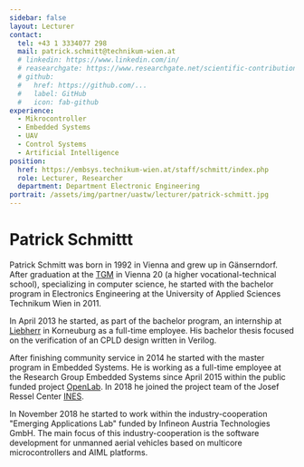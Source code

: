 ```yaml
---
sidebar: false
layout: Lecturer
contact:
  tel: +43 1 3334077 298
  mail: patrick.schmitt@technikum-wien.at
  # linkedin: https://www.linkedin.com/in/
  # reasearchgate: https://www.researchgate.net/scientific-contributions/
  # github:
  #   href: https://github.com/...
  #   label: GitHub
  #   icon: fab-github
experience:
  - Mikrocontroller
  - Embedded Systems
  - UAV
  - Control Systems
  - Artificial Intelligence
position:
  href: https://embsys.technikum-wien.at/staff/schmitt/index.php
  role: Lecturer, Researcher
  department: Department Electronic Engineering
portrait: /assets/img/partner/uastw/lecturer/patrick-schmitt.jpg
---
```


# Patrick Schmittt

Patrick Schmitt was born in 1992 in Vienna and grew up in Gänserndorf.
After graduation at the [TGM](http://www.tgm.ac.at/) in Vienna 20 (a higher vocational-technical school), specializing in computer science, he started with the bachelor program in Electronics Engineering at the University of Applied Sciences Technikum Wien in 2011.

<!-- more -->

In April 2013 he started, as part of the bachelor program, an internship at [Liebherr](http://www.liebherr.com/de/deu/%C3%BCber-liebherr/liebherr-weltweit/%C3%B6sterreich/korneuburg/korneuburg.html) in Korneuburg as a full-time employee.
His bachelor thesis focused on the verification of an CPLD design written in Verilog.

After finishing community service in 2014 he started with the master program in Embedded Systems.
He is working as a full-time employee at the Research Group Embedded Systems since April 2015 within the public funded project [OpenLab](http://embsys.technikum-wien.at/projects/openlab/index.php).
In 2018 he joined the project team of the Josef Ressel Center [INES](http://embsys.technikum-wien.at/projects/ines/index.php).

In November 2018 he started to work within the industry-cooperation "Emerging Applications Lab" funded by Infineon Austria Technologies GmbH.
The main focus of this industry-cooperation is the software development for unmanned aerial vehicles based on multicore microcontrollers and AIML platforms.
